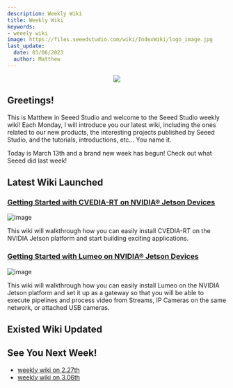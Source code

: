 ```yaml
---
description: Weekly Wiki
title: Weekly Wiki
keywords:
- weeely wiki
image: https://files.seeedstudio.com/wiki/IndexWiki/logo_image.jpg
last_update:
  date: 03/06/2023
  author: Matthew
---
```


<div align="center"><img width="{1000}" src="https://files.seeedstudio.com/wiki/IndexWiki/logo.png" /></div>

## Greetings!

This is Matthew in Seeed Studio and welcome to the Seeed Studio weekly wiki! Each Monday, I will introduce you our latest wiki, including the ones related to our new products, the interesting projects published by Seeed Studio, and the tutorials, introductions, etc... You name it.

Today is March 13th and a brand new week has begun! Check out what Seeed did last week!

## Latest Wiki Launched

### [Getting Started with CVEDIA-RT on NVIDIA® Jetson Devices](https://wiki.seeedstudio.com/CVEDIA-Jetson-Getting-Started)

![image](https://files.seeedstudio.com/wiki/CVEDIA/thumb.gif)

This wiki will walkthrough how you can easily install CVEDIA-RT on the NVIDIA Jetson platform and start building exciting applications.

### [Getting Started with Lumeo on NVIDIA® Jetson Devices](https://wiki.seeedstudio.com/Lumeo-Jetson-Getting-Started)

![image](https://files.seeedstudio.com/wiki/Lumeo/thumb.gif)

This wiki will walkthrough how you can easily install Lumeo on the NVIDIA Jetson platform and set it up as a gateway so that you will be able to execute pipelines and process video from Streams, IP Cameras on the same network, or attached USB cameras.

## Existed Wiki Updated

## See You Next Week!

- [weekly wiki on 2.27th](/Seeed_Elderly/weekly_wiki/wiki227)
- [weekly wiki on 3.06th](/Seeed_Elderly/weekly_wiki/wiki306)
